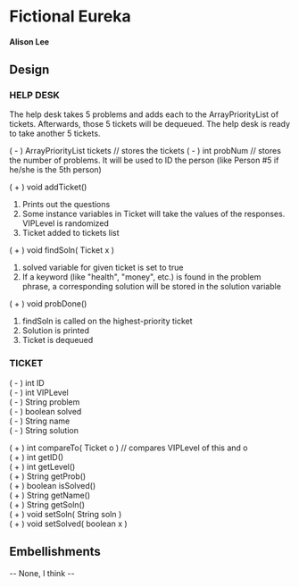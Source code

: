# Fictional Eureka
#### Alison Lee

## Design

### HELP DESK
The help desk takes 5 problems and adds each to the ArrayPriorityList of tickets. Afterwards, those 5 tickets will be dequeued. The help desk is ready to take another 5 tickets.

( - ) ArrayPriorityList<Ticket> tickets // stores the tickets
( - ) int probNum // stores the number of problems. It will be used to ID the person (like Person #5 if he/she is the 5th person)

( + ) void addTicket()
1. Prints out the questions
2. Some instance variables in Ticket will take the values of the responses. VIPLevel is randomized
3. Ticket added to tickets list

( + ) void findSoln( Ticket x )
1. solved variable for given ticket is set to true
2. If a keyword (like "health", "money", etc.) is found in the problem phrase, a corresponding solution will be stored in the solution variable  

( + ) void probDone()
1. findSoln is called on the highest-priority ticket
2. Solution is printed
3. Ticket is dequeued

### TICKET
( - ) int ID 
<br>
( - ) int VIPLevel
<br>
( - ) String problem
<br>
( - ) boolean solved
<br>
( - ) String name
<br>
( - ) String solution


( + ) int compareTo( Ticket o ) // compares VIPLevel of this and o
<br>
( + ) int getID()
<br>
( + ) int getLevel()
<br>
( + ) String getProb()
<br>
( + ) boolean isSolved()
<br>
( + ) String getName()
<br>
( + ) String getSoln()
<br>
( + ) void setSoln( String soln )
<br>
( + ) void setSolved( boolean x )

## Embellishments
-- None, I think --